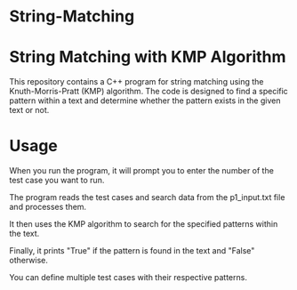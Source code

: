 # String-Matching


# String Matching with KMP Algorithm
This repository contains a C++ program for string matching using the Knuth-Morris-Pratt (KMP) algorithm. The code is designed to find a specific pattern within a text and determine whether the pattern exists in the given text or not.

# Usage
When you run the program, it will prompt you to enter the number of the test case you want to run.

The program reads the test cases and search data from the p1_input.txt file and processes them.

It then uses the KMP algorithm to search for the specified patterns within the text.

Finally, it prints "True" if the pattern is found in the text and "False" otherwise.

You can define multiple test cases with their respective patterns.

